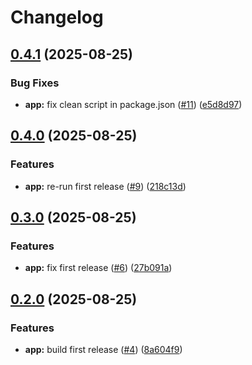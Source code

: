 # Changelog

## [0.4.1](https://github.com/gravity-ui/playwright-tools/compare/v0.4.0...v0.4.1) (2025-08-25)


### Bug Fixes

* **app:** fix clean script in package.json ([#11](https://github.com/gravity-ui/playwright-tools/issues/11)) ([e5d8d97](https://github.com/gravity-ui/playwright-tools/commit/e5d8d97c7047cfffd5101d12d076225a370dda96))

## [0.4.0](https://github.com/gravity-ui/playwright-tools/compare/v0.3.0...v0.4.0) (2025-08-25)


### Features

* **app:** re-run first release ([#9](https://github.com/gravity-ui/playwright-tools/issues/9)) ([218c13d](https://github.com/gravity-ui/playwright-tools/commit/218c13dc530fa177c128f89a5bc566e5bd44914f))

## [0.3.0](https://github.com/gravity-ui/playwright-tools/compare/v0.2.0...v0.3.0) (2025-08-25)


### Features

* **app:** fix first release ([#6](https://github.com/gravity-ui/playwright-tools/issues/6)) ([27b091a](https://github.com/gravity-ui/playwright-tools/commit/27b091a7fb4ae6c7658752b3d0e7215fbdd80301))

## [0.2.0](https://github.com/gravity-ui/playwright-tools/compare/0.1.0...v0.2.0) (2025-08-25)


### Features

* **app:** build first release ([#4](https://github.com/gravity-ui/playwright-tools/issues/4)) ([8a604f9](https://github.com/gravity-ui/playwright-tools/commit/8a604f91e39a75f82b0f0fbea176e9a4050c5ab9))
